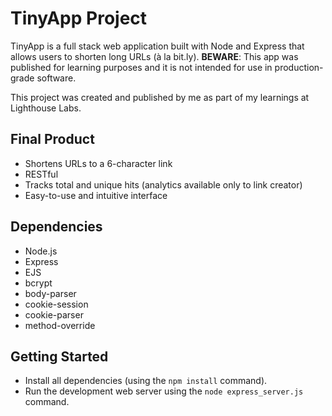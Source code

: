 # TinyApp Project

TinyApp is a full stack web application built with Node and Express that allows users to shorten long URLs (à la bit.ly). **BEWARE**: This app was published for learning purposes and it is not intended for use in production-grade software.

This project was created and published by me as part of my learnings at Lighthouse Labs.

## Final Product

- Shortens URLs to a 6-character link
- RESTful
- Tracks total and unique hits (analytics available only to link creator)
- Easy-to-use and intuitive interface

## Dependencies

- Node.js
- Express
- EJS
- bcrypt
- body-parser
- cookie-session
- cookie-parser
- method-override

## Getting Started

- Install all dependencies (using the `npm install` command).
- Run the development web server using the `node express_server.js` command.
